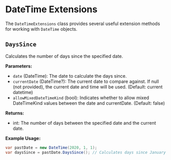 # DateTime Extensions
The `DateTimeExtensions` class provides several useful extension methods for working with `DateTime` objects.

## `DaysSince`
Calculates the number of days since the specified date.

**Parameters:**
- `date` (DateTime): The date to calculate the days since.
- `currentDate` (DateTime?): The current date to compare against. If null (not provided), the current date and time will be used. (Default: current datetime)
- `allowMixedDateTimeKind` (bool): Indicates whether to allow mixed DateTimeKind values between the date and currentDate. (Default: false)

**Returns:**
- int: The number of days between the specified date and the current date.

**Example Usage:**
```csharp
var pastDate = new DateTime(2020, 1, 1);
var daysSince = pastDate.DaysSince(); // Calculates days since January 1, 2020 to today
```

